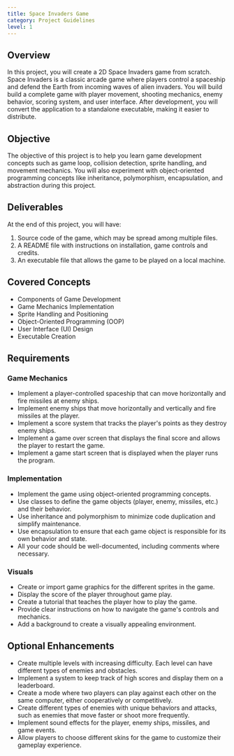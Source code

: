 ```yaml
---
title: Space Invaders Game
category: Project Guidelines
level: 1
---
```


## Overview
In this project, you will create a 2D Space Invaders game from scratch. Space Invaders is a classic arcade game where players control a spaceship and defend the Earth from incoming waves of alien invaders. You will build build a complete game with player movement, shooting mechanics, enemy behavior, scoring system, and user interface. After development, you will convert the application to a standalone executable, making it easier to distribute.

## Objective
The objective of this project is to help you learn game development concepts such as game loop, collision detection, sprite handling, and movement mechanics. You will also experiment with object-oriented programming concepts like inheritance, polymorphism, encapsulation, and abstraction during this project.

## Deliverables
At the end of this project, you will have:

1. Source code of the game, which may be spread among multiple files.
2. A README file with instructions on installation, game controls and credits.
3. An executable file that allows the game to be played on a local machine.

## Covered Concepts
- Components of Game Development
- Game Mechanics Implementation
- Sprite Handling and Positioning
- Object-Oriented Programming (OOP)
- User Interface (UI) Design
- Executable Creation

## Requirements

### Game Mechanics
- Implement a player-controlled spaceship that can move horizontally and fire missiles at enemy ships.
- Implement enemy ships that move horizontally and vertically and fire missiles at the player.
- Implement a score system that tracks the player's points as they destroy enemy ships.
- Implement a game over screen that displays the final score and allows the player to restart the game.
- Implement a game start screen that is displayed when the player runs the program.

### Implementation
- Implement the game using object-oriented programming concepts.
- Use classes to define the game objects (player, enemy, missiles, etc.) and their behavior.
- Use inheritance and polymorphism to minimize code duplication and simplify maintenance.
- Use encapsulation to ensure that each game object is responsible for its own behavior and state.
- All your code should be well-documented, including comments where necessary.

### Visuals
- Create or import game graphics for the different sprites in the game.
- Display the score of the player throughout game play.
- Create a tutorial that teaches the player how to play the game.
- Provide clear instructions on how to navigate the game's controls and mechanics.
- Add a background to create a visually appealing environment.

## Optional Enhancements
- Create multiple levels with increasing difficulty. Each level can have different types of enemies and obstacles.
- Implement a system to keep track of high scores and display them on a leaderboard.
- Create a mode where two players can play against each other on the same computer, either cooperatively or competitively.
- Create different types of enemies with unique behaviors and attacks, such as enemies that move faster or shoot more frequently.
- Implement sound effects for the player, enemy ships, missiles, and game events.
- Allow players to choose different skins for the game to customize their gameplay experience.
